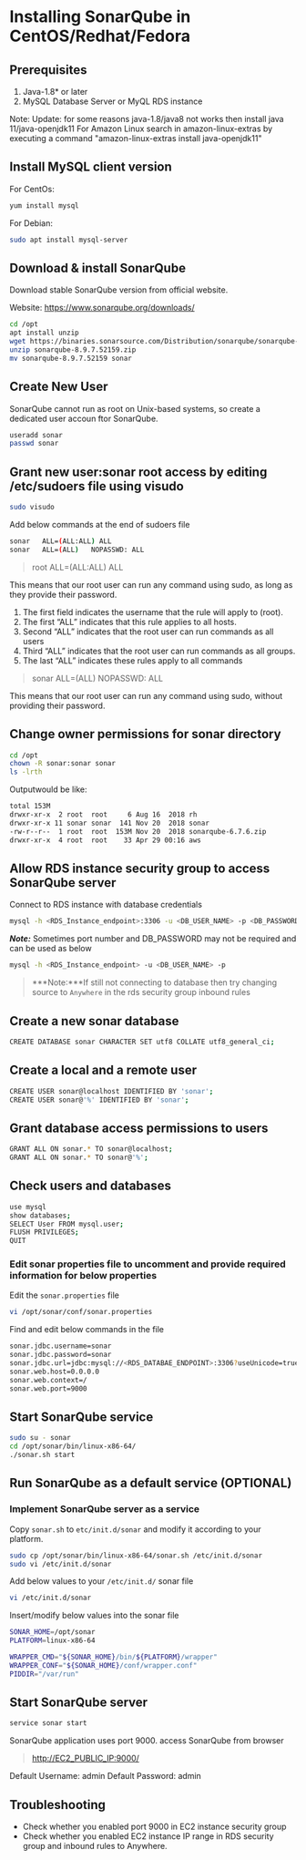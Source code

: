 # Installing SonarQube in CentOS/Redhat/Fedora

## Prerequisites

1. Java-1.8* or later
2. MySQL Database Server or MyQL RDS instance

Note:
Update: for some reasons java-1.8/java8 not works then install java 11/java-openjdk11
For Amazon Linux search in amazon-linux-extras by executing a command "amazon-linux-extras install java-openjdk11"

## Install MySQL client version

For CentOs:

```sh
yum install mysql
```

For Debian:

```sh
sudo apt install mysql-server
```

## Download & install SonarQube

Download stable SonarQube version from official website.

Website: <https://www.sonarqube.org/downloads/>

```sh
cd /opt
apt install unzip
wget https://binaries.sonarsource.com/Distribution/sonarqube/sonarqube-8.9.7.52159.zip
unzip sonarqube-8.9.7.52159.zip
mv sonarqube-8.9.7.52159 sonar
```

## Create New User

SonarQube cannot run as root on Unix-based systems, so create a dedicated user accoun ftor SonarQube.

```sh
useradd sonar
passwd sonar
```

## Grant new user:sonar root access by editing /etc/sudoers file using visudo

```sh
sudo visudo
```

Add below commands at the end of sudoers file

```sh
sonar   ALL=(ALL:ALL) ALL
sonar   ALL=(ALL)   NOPASSWD: ALL
```

> root   ALL=(ALL:ALL) ALL

This means that our root user can run any command using sudo, as long as they provide their password.

1. The first field indicates the username that the rule will apply to (root).
2. The first “ALL” indicates that this rule applies to all hosts.
3. Second “ALL” indicates that the root user can run commands as all users
4. Third “ALL” indicates that the root user can run commands as all groups.
5. The last “ALL” indicates these rules apply to all commands

> sonar ALL=(ALL)  NOPASSWD: ALL

This means that our root user can run any command using sudo, without providing their password.

## Change owner permissions for sonar directory

```sh
cd /opt
chown -R sonar:sonar sonar
ls -lrth
```

Outputwould be like:

```sh
total 153M
drwxr-xr-x  2 root  root     6 Aug 16  2018 rh
drwxr-xr-x 11 sonar sonar  141 Nov 20  2018 sonar
-rw-r--r--  1 root  root  153M Nov 20  2018 sonarqube-6.7.6.zip
drwxr-xr-x  4 root  root    33 Apr 29 00:16 aws
```

## Allow RDS instance security group to access SonarQube server

Connect to RDS instance with database credentials

```sh
mysql -h <RDS_Instance_endpoint>:3306 -u <DB_USER_NAME> -p <DB_PASSWORD>
```

***Note:*** Sometimes port number and DB_PASSWORD may not be required and can be used as below

```sh
mysql -h <RDS_Instance_endpoint> -u <DB_USER_NAME> -p
```

> ***Note:***If still not connecting to database then try changing source to `Anywhere` in the rds security group inbound rules

## Create a new sonar database

```sh
CREATE DATABASE sonar CHARACTER SET utf8 COLLATE utf8_general_ci;
```

## Create a local and a remote user

```sh
CREATE USER sonar@localhost IDENTIFIED BY 'sonar';
CREATE USER sonar@'%' IDENTIFIED BY 'sonar';
```

## Grant database access permissions to users

```sh
GRANT ALL ON sonar.* TO sonar@localhost;
GRANT ALL ON sonar.* TO sonar@'%';
```

## Check users and databases

```sh
use mysql
show databases;
SELECT User FROM mysql.user;
FLUSH PRIVILEGES;
QUIT
```

### Edit sonar properties file to uncomment and provide required information for below properties

Edit the `sonar.properties` file

```sh
vi /opt/sonar/conf/sonar.properties
```

Find and edit below commands in the file

```sh
sonar.jdbc.username=sonar
sonar.jdbc.password=sonar
sonar.jdbc.url=jdbc:mysql://<RDS_DATABAE_ENDPOINT>:3306?useUnicode=true&characterEncoding=utf8&rewriteBatchedStatements=true&useConfigs=maxPerformance&useSSL=false
sonar.web.host=0.0.0.0
sonar.web.context=/
sonar.web.port=9000
```

## Start SonarQube service

```sh
sudo su - sonar
cd /opt/sonar/bin/linux-x86-64/
./sonar.sh start
```

## Run SonarQube as a default service (OPTIONAL)

### Implement SonarQube server as a service

Copy `sonar.sh` to `etc/init.d/sonar` and modify it according to your platform.

```sh
sudo cp /opt/sonar/bin/linux-x86-64/sonar.sh /etc/init.d/sonar
sudo vi /etc/init.d/sonar
```

Add below values to your `/etc/init.d/` sonar file

```sh
vi /etc/init.d/sonar
```

Insert/modify below values into the sonar file

```sh
SONAR_HOME=/opt/sonar
PLATFORM=linux-x86-64

WRAPPER_CMD="${SONAR_HOME}/bin/${PLATFORM}/wrapper"
WRAPPER_CONF="${SONAR_HOME}/conf/wrapper.conf"
PIDDIR="/var/run"
```

## Start SonarQube server

```sh
service sonar start
```

SonarQube application uses port 9000. access SonarQube from browser

> <http://EC2_PUBLIC_IP:9000/>

Default Username: admin
Default Password: admin

## Troubleshooting

* Check whether you enabled port 9000 in EC2 instance security group
* Check whether you enabled EC2 instance IP range in RDS security group and inbound rules to Anywhere.

